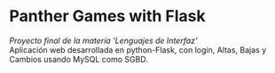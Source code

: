 <h1>Panther Games with Flask</h1>
<em>Proyecto final de la matería 'Lenguajes de Interfaz'</em>
<br>
Aplicación web desarrollada en python-Flask, con login, Altas, Bajas y Cambios usando MySQL como SGBD.
